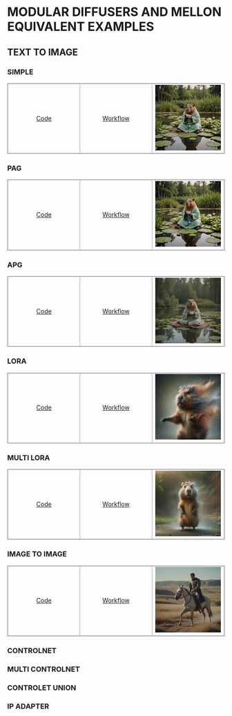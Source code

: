 # MODULAR DIFFUSERS AND MELLON EQUIVALENT EXAMPLES

## TEXT TO IMAGE

### SIMPLE

<div style="width: 100%;">
<table style="border: 1px solid #aaaaaa; border-collapse: collapse; width: 100%;">
<tr>
    <td align="center" style="border: 1px solid #aaaaaa; width: 33%;"><a href="https://github.com/asomoza/diffusers_melon_equivalents/blob/main/code/t2i_simple.py">Code</a></td>
    <td align="center" style="border: 1px solid #aaaaaa; width: 33%;"><a href="https://github.com/asomoza/diffusers_melon_equivalents/blob/main/workflows/t2i_simple_workflow.json">Workflow</a></td>
    <td align="center" style="border: 1px solid #aaaaaa; width: 33%;">
    <img src="https://raw.githubusercontent.com/asomoza/diffusers_melon_equivalents/main/outputs/t2i_simple.png" width="200" alt=""/>
    </td>
</tr>
</table>
</div>

### PAG

<div style="width: 100%;">
<table style="border: 1px solid #aaaaaa; border-collapse: collapse; width: 100%;">
<tr>
    <td align="center" style="border: 1px solid #aaaaaa; width: 33%;"><a href="https://github.com/asomoza/diffusers_melon_equivalents/blob/main/code/t2i_pag.py">Code</a></td>
    <td align="center" style="border: 1px solid #aaaaaa; width: 33%;"><a href="https://github.com/asomoza/diffusers_melon_equivalents/blob/main/workflows/t2i_pag_workflow.json">Workflow</a></td>
    <td align="center" style="border: 1px solid #aaaaaa; width: 33%;">
    <img src="https://raw.githubusercontent.com/asomoza/diffusers_melon_equivalents/main/outputs/t2i_pag.png" width="200" alt=""/>
    </td>
</tr>
</table>
</div>

### APG

<div style="width: 100%;">
<table style="border: 1px solid #aaaaaa; border-collapse: collapse; width: 100%;">
<tr>
    <td align="center" style="border: 1px solid #aaaaaa; width: 33%;"><a href="https://github.com/asomoza/diffusers_melon_equivalents/blob/main/code/t2i_apg.py">Code</a></td>
    <td align="center" style="border: 1px solid #aaaaaa; width: 33%;"><a href="https://github.com/asomoza/diffusers_melon_equivalents/blob/main/workflows/t2i_apg_workflow.json">Workflow</a></td>
    <td align="center" style="border: 1px solid #aaaaaa; width: 33%;">
    <img src="https://raw.githubusercontent.com/asomoza/diffusers_melon_equivalents/main/outputs/t2i_apg.png" width="200" alt=""/>
    </td>
</tr>
</table>
</div>

### LORA

<div style="width: 100%;">
<table style="border: 1px solid #aaaaaa; border-collapse: collapse; width: 100%;">
<tr>
    <td align="center" style="border: 1px solid #aaaaaa; width: 33%;"><a href="https://github.com/asomoza/diffusers_melon_equivalents/blob/main/code/t2i_lora.py">Code</a></td>
    <td align="center" style="border: 1px solid #aaaaaa; width: 33%;"><a href="https://github.com/asomoza/diffusers_melon_equivalents/blob/main/workflows/t2i_lora_workflow.json">Workflow</a></td>
    <td align="center" style="border: 1px solid #aaaaaa; width: 33%;">
    <img src="https://raw.githubusercontent.com/asomoza/diffusers_melon_equivalents/main/outputs/t2i_lora.png" width="200" alt=""/>
    </td>
</tr>
</table>
</div>

### MULTI LORA

<div style="width: 100%;">
<table style="border: 1px solid #aaaaaa; border-collapse: collapse; width: 100%;">
<tr>
    <td align="center" style="border: 1px solid #aaaaaa; width: 33%;"><a href="https://github.com/asomoza/diffusers_melon_equivalents/blob/main/code/t2i_multi_lora.py">Code</a></td>
    <td align="center" style="border: 1px solid #aaaaaa; width: 33%;"><a href="https://github.com/asomoza/diffusers_melon_equivalents/blob/main/workflows/t2i_multi_lora_workflow.json">Workflow</a></td>
    <td align="center" style="border: 1px solid #aaaaaa; width: 33%;">
    <img src="https://raw.githubusercontent.com/asomoza/diffusers_melon_equivalents/main/outputs/t2i_multi_lora.png" width="200" alt=""/>
    </td>
</tr>
</table>
</div>

### IMAGE TO IMAGE

<div style="width: 100%;">
<table style="border: 1px solid #aaaaaa; border-collapse: collapse; width: 100%;">
<tr>
    <td align="center" style="border: 1px solid #aaaaaa; width: 33%;"><a href="https://github.com/asomoza/diffusers_melon_equivalents/blob/main/code/img2img_simple.py">Code</a></td>
    <td align="center" style="border: 1px solid #aaaaaa; width: 33%;"><a href="https://github.com/asomoza/diffusers_melon_equivalents/blob/main/workflows/img2img_simple_workflow.json">Workflow</a></td>
    <td align="center" style="border: 1px solid #aaaaaa; width: 33%;">
    <img src="https://raw.githubusercontent.com/asomoza/diffusers_melon_equivalents/main/outputs/img2img_simple.png" width="200" alt=""/>
    </td>
</tr>
</table>
</div>

### CONTROLNET

### MULTI CONTROLNET

### CONTROLET UNION

### IP ADAPTER
